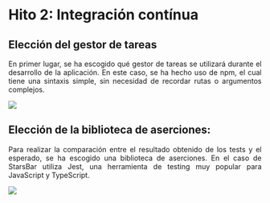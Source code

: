 # Hito 2: Integración contínua

## Elección del gestor de tareas
<p align="justify">
  En primer lugar, se ha escogido qué gestor de tareas se utilizará durante el desarrollo de la aplicación. En este caso, se ha hecho uso de npm, el cual tiene una sintaxis simple, sin necesidad de recordar rutas o argumentos complejos.
</p>

<img src="https://img.shields.io/badge/NPM-%23CB3837.svg?style=for-the-badge&logo=npm&logoColor=white">

## Elección de la biblioteca de aserciones:
<p align="justify">
  Para realizar la comparación entre el resultado obtenido de los tests y el esperado, se ha escogido una biblioteca de aserciones. En el caso de StarsBar utiliza Jest, una herramienta de testing muy popular para JavaScript y TypeScript.
</p>

<img src="https://img.shields.io/badge/-jest-%23C21325?style=for-the-badge&logo=jest&logoColor=white">

